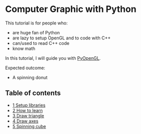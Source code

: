 # Computer Graphic with Python

This tutorial is for people who:
- are huge fan of Python
- are lazy to setup OpenGL and to code with C++
- can/used to read C++ code
- know math

In this tutorial, I will guide you with [PyOpenGL](http://pyopengl.sourceforge.net/). 

Expected outcome:
- A spinning donut

## Table of contents

- [1 Setup libraries](1_setup_libraries.md)
- [2 How to learn](2_how_to_learn.md)
- [3 Draw triangle](3_draw_triangle/draw_triangle.md)
- [4 Draw axes](4_draw_axes/draw_axes.md)
- [5 Spinning cube](5_spinning_cube/spinning_cube.md)